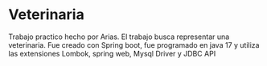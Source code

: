 # Veterinaria
Trabajo practico hecho por Arias. El trabajo busca representar una veterinaria. Fue creado con Spring boot, fue programado en java 17 y utiliza las extensiones Lombok, spring web, Mysql Driver y JDBC API
